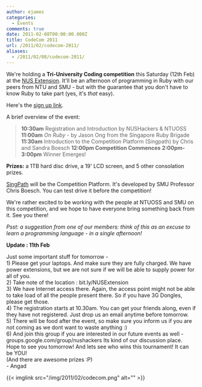 ```yaml
---
author: ejames
categories:
  - Events
comments: true
date: 2011-02-08T00:00:00.000Z
title: CodeCom 2011
url: /2011/02/codecom-2011/
aliases:
  - /2011/02/08/codecom-2011/
---
```


We're holding a <strong>Tri-University Coding competition</strong> this Saturday (12th Feb) at the <a href="//maps.google.com/maps?f=q&amp;source=s_q&amp;hl=en&amp;geocode=&amp;q=nus+extension+singapore&amp;aq=&amp;sll=37.0625,-95.677068&amp;sspn=38.144864,54.140625&amp;ie=UTF8&amp;hq=nus+extension&amp;hnear=Singapore&amp;ll=1.298732,103.844662&amp;spn=0.005889,0.006609&amp;z=17&amp;iwloc=A">NUS Extension</a>. It'll be an afternoon of programming in Ruby with our peers from NTU and SMU - but with the guarantee that you don't have to know Ruby to take part (yes, it's <em>that</em> easy).

Here's the <a href="https://spreadsheets.google.com/a/linuxnus.org/viewform?hl=en&amp;formkey=dFl0N0hKSDBUTnFIbFZxNTNKajJ3VlE6MQ&amp;ndplr=1#gid=0">sign up link</a>.

A brief overview of the event:
<blockquote><strong>10:30am</strong> Registration and Introduction by NUSHackers &amp; NTUOSS
<strong>11:00am</strong> <em>On Ruby</em> - by Jason Ong from the Singapore Ruby Brigade
<strong>11:30am</strong> Introduction to the Competition Platform (Singpath) by Chris and Sandra Boesch
<strong>12:00pm Competition Commences</strong>
<strong>2:00pm-3:00pm</strong> Winner Emerges!</blockquote>
<strong>Prizes:</strong> a 1TB hard disc drive, a 19' LCD screen, and 5 other consolation prizes.

<a href="//www.singpath.com">SingPath</a> will be the Competition Platform. It's developed by SMU Professor Chris Boesch. You can test drive it before the competition!

We're rather excited to be working with the people at NTUOSS and SMU on this competition, and we hope to have everyone bring something back from it. See you there!

<em>Psst: a suggestion from one of our members: think of this as an excuse to learn a programming language - in a single afternoon!</em>

<strong>Update : 11th Feb </strong>

<strong> </strong>
<div id="_mcePaste">Just some important stuff for tomorrow -</div>
<div id="_mcePaste">1) Please get your laptops. And make sure they are fully charged. We have power extensions, but we are not sure if we will be able to supply power for all of you.</div>
<div id="_mcePaste">2) Take note of the location : bit.ly/NUSExtension</div>
<div id="_mcePaste">3) We have Internet access there. Again, the access point might not be able to take load of all the people present there. So if you have 3G Dongles, please get those.</div>
<div id="_mcePaste">4) The registration starts at 10.30am. You can get your friends along, even if they have not registered. Just drop us an email anytime before tomorrow.</div>
<div id="_mcePaste">5) There will be food after the event, so make sure you inform us if you are not coming as we dont want to waste anything :)</div>
<div id="_mcePaste">6) And join this group if you are interested in our future events as well - groups.google.com/group/nushackers Its kind of our discussion place.</div>
<div id="_mcePaste">Hope to see you tomorrow! And lets see who wins this tournament! It can be YOU!</div>
<div id="_mcePaste">(And there are awesome prizes :P)</div>
- Angad

{{< imglink src="/img/2011/02/codecom.png" alt="" >}}
